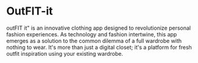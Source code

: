 # OutFIT-it
outFIT it" is an innovative clothing app designed to revolutionize personal fashion experiences. As technology and fashion intertwine, this app emerges as a solution to the common dilemma of a full wardrobe with nothing to wear. It's more than just a digital closet; it's a platform for fresh outfit inspiration using your existing wardrobe.
